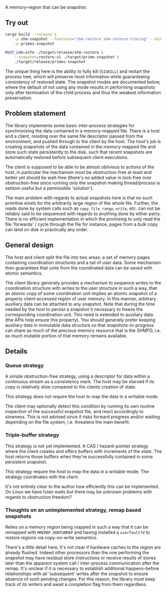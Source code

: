 A memory-region that can be snapshot.

## Try out

```bash
cargo build --release \
    -p shm-snapshot --features="shm-restore shm-restore-tracing" --bin shm-restore \
    -p primes-snapshot

RUST_LOG=info ./target/release/shm-restore \
    --snapshot=restore-v1 ./target/prime-snapshot \
    ./target/release/primes-snapshot
```

The unique thing here is the ability to fully kill (`SIGKILL`) and restart the
process tree, which will preserve most information while guaranteeing
consistency of restored state. The snapshot modes are documented below, where
the default of not using any mode results in performing snapshots only after
termination of the child process and thus the weakest information preservation.

## Problem statement

The library implements some basic inter-process strategies for synchronizing
the data contained in a memory-mapped file. There is a host and a client,
residing over the same file descriptor passed from the environment, and pushed
through to the client by the host. The host's job is creating snapshots of the
data contained in the memory-mapped file and store such state persistently to
the disk, such that recent snapshots are automatically restored before
subsequent client executions.

The client is supposed to be able to be almost oblivious to actions of the
host, in particular the mechanism must be obstruction-free at least and better
yet should be wait-free (there's no added value in lock-free over
obstruction-free since running only the snapshot-making thread/process is
seldom useful but a permissible 'solution').

The main problem with regards to actual snapshots here is that no such
primitive exists for the arbitrarily large region of the whole file. Further,
the reads done by system calls such as `copy_file_range`, `write`, etc. can not
be reliably said to be sequenced with regards to anything done by either party.
There is no efficient implementation in which the promising to only read the
file 'forwards' / cycle through the file for instance, pages from a bulk copy
can land on disk in practically any order.

## General design

The host and client split the file into two areas: a set of memory pages
containing coordination structures and a tail of user data. Some mechanism then
guarantees that units from the coordinated data can be saved with atomic
semantics.

The client library generally provides a mechanism to sequence writes to the
coordination structure with writes to the user structure in such a way, that an
atomic copy of some coordination unit implies an atomic snapshot of a properly
client-accessed region of user memory. In this manner, arbitrary auxiliary data
can be attached to any snapshot. Note that during the time needed by the host
to persist a snapshot it necessary to freeze the corresponding coordination
unit. This need is extended to auxiliary data (the APIs help ensure this
property). You should generally prefer keeping auxiliary data in immutable data
structure so that snapshots-in-progress can share as much of the precious
memory resource that is the SHMFD, i.e. as much mutable portion of that memory
remains available.

## Details

### Queue strategy

A simple obstruction-free strategy, using a descriptor for data within a
continuous stream as a consistency mark. The host may be starved if its copy is
relatively slow compared to the clients creation of state.

This strategy does not require the host to map the data in a writable mode.

The client may optionally detect this condition by running its own routine
inspection of the successful snapshot file, and react accordingly to slowness.
This is not advised since it risks forward progress and/or waiting depending on
the file system, i.e. threatens the main benefit.

### Triple-buffer strategy

This strategy is not yet implemented. A CAS / hazard-pointer strategy where the
client creates and offers buffers with increments of the state. The host
returns those buffers when they're successfully contained in some persistent
snapshot.

This strategy require the host to map the data in a writable mode. The strategy
coordinates with the client.

It's not entirely clear to the author how efficiently this can be implemented.
On Linux we have futex waits but there may be unknown problems with regards to
obstruction freedom?

### Thoughts on an unimplemented strategy, remap based snapshots

Relies on a memory region being mapped in such a way that it can be remapped
with `MREMAP_DONTUNMAP` and having installed a `userfaultfd` to restore regions
via copy-on-write semantics.

There's a little detail here, it's not clear if hardware caches to the region
are already flushed. Indeed other processors than the one performing the
snapshot may have residual store instructions or receive results of stores
later than the apparent system call / inter-process communication after the
remap. It's unclear if it is necessary to establish additional happens-before
relationships with all 'subsequent' writes after the snapshot to ensure absence
of such pending changes. For this reason, the library must keep track of its
writers and await a completion flag from them regardless.
